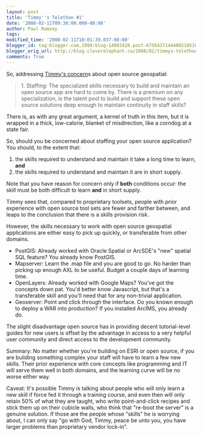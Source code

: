 ```yaml
---
layout: post
title: 'Timmy''s Telethon #1'
date: '2008-02-11T09:38:00.000-08:00'
author: Paul Ramsey
tags: 
modified_time: '2008-02-11T10:01:39.037-08:00'
blogger_id: tag:blogger.com,1999:blog-14903426.post-6756437144400218510
blogger_orig_url: http://blog.cleverelephant.ca/2008/02/timmys-telethon-1.html
comments: True
---
```


So, addressing [Timmy's concern](http://blog.cleverelephant.ca/2008/02/timmys-telethon-0.html)s about open source geospatial:

<blockquote>1. Staffing: The specialized skills necessary to build and maintain an open source app are hard to come by. There is a premium on any specialization, is the talent pool to build and support these open source solutions deep enough to maintain continuity in staff skills?</blockquote>

There is, as with any great argument, a kernel of truth in this item, but it is wrapped in a thick, low-calorie, blanket of misdirection, like a corndog at a state fair.

So, should you be concerned about staffing your open source application?  You should, to the extent that:<ol><li>the skills required to understand and maintain it take a long time to learn, **and**</li><li>the skills required to understand and maintain it are in short supply.</li></ol>Note that you have reason for concern only if **both** conditions occur: the skill must be both difficult to learn **and** in short supply.

Timmy sees that, compared to proprietary toolsets, people with prior experience with open source tool sets are fewer and farther between, and leaps to the conclusion that there is a skills provision risk.

However, the skills necessary to work with open source geospatial applications are either easy to pick up quickly, or transferable from other domains.<ul><li>PostGIS: Already worked with Oracle Spatial or ArcSDE's "new" spatial SQL feature? You already know PostGIS.</li><li>Mapserver: Learn the .map file and you are good to go. No harder than picking up enough AXL to be useful. Budget a couple days of learning time.</li><li>OpenLayers: Already worked with Google Maps? You've got the concepts down pat. You'd better know Javascript, but that's a transferable skill and you'll need that for any non-trivial application.</li><li>Geoserver: Point and click through the interface. Do you known enough to deploy a WAR into production? If you installed ArcIMS, you already do.</li></ul>The slight disadvantage open source has in providing decent tutorial-level guides for new users is offset by the advantage in access to a very helpful user community and direct access to the development community.

Summary: No matter whether you're building on ESRI or open source, if you are building something complex your staff will have to learn a few new skills. Their prior experience with core concepts like programming and IT will serve them well in both domains, and the learning curve will be no worse either way.

Caveat: It's possible Timmy is talking about people who will only learn a new skill if force fed it through a training course, and even then will only retain 50% of what they are taught, who write point-and-click recipes and stick them up on their cubicle walls, who think that "re-boot the server" is a genuine solution. If those are the people whose "skills" he is worrying about, I can only say "go with God, Timmy, peace be unto you, you have larger problems than proprietary vendor lock-in".